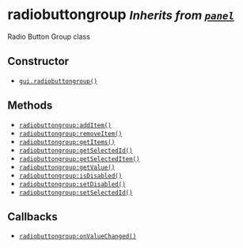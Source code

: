 radiobuttongroup <small>_Inherits from [`panel`](api/panel)_</small>
================

Radio Button Group class

Constructor
-----------

* [`gui.radiobuttongroup()`](api/gui.radiobuttongroup)

Methods
-------

* [`radiobuttongroup:addItem()`](api/radiobuttongroup.addItem)
* [`radiobuttongroup:removeItem()`](api/radiobuttongroup.removeItem)
* [`radiobuttongroup:getItems()`](api/radiobuttongroup.getItems)
* [`radiobuttongroup:getSelectedId()`](api/radiobuttongroup.getSelectedId)
* [`radiobuttongroup:getSelectedItem()`](api/radiobuttongroup.getSelectedItem)
* [`radiobuttongroup:getValue()`](api/radiobuttongroup.getValue)
* [`radiobuttongroup:isDisabled()`](api/radiobuttongroup.isDisabled)
* [`radiobuttongroup:setDisabled()`](api/radiobuttongroup.setDisabled)
* [`radiobuttongroup:setSelectedId()`](api/radiobuttongroup.setSelectedId)

Callbacks
---------

* [`radiobuttongroup:onValueChanged()`](api/radiobuttongroup.onValueChanged)
